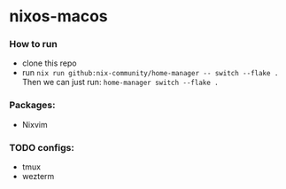 # nixos-macos

### How to run

- clone this repo
- run `nix run github:nix-community/home-manager -- switch --flake .`  
  Then we can just run:
  `home-manager switch --flake .`

### Packages:

- Nixvim

### TODO configs:

- tmux
- wezterm
